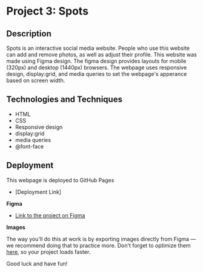 # Project 3: Spots

## Description

Spots is an interactive social media website. People who use this website can add and remove photos, as well as adjust their profile. This website was made using Figma design. The figma design provides layouts for mobile (320px) and desktop (1440px) browsers. The webpage uses responsive design, display:grid, and media queries to set the webpage's apperance based on screen width.

## Technologies and Techniques

- HTML
- CSS
- Responsive design
- display:grid
- media queries
- @font-face

## Deployment

This webpage is deployed to GitHub Pages

- [Deployment Link]

**Figma**

- [Link to the project on Figma](https://www.figma.com/file/BBNm2bC3lj8QQMHlnqRsga/Sprint-3-Project-%E2%80%94-Spots?type=design&node-id=2%3A60&mode=design&t=afgNFybdorZO6cQo-1)

**Images**

The way you'll do this at work is by exporting images directly from Figma — we recommend doing that to practice more. Don't forget to optimize them [here](https://tinypng.com/), so your project loads faster.

Good luck and have fun!
